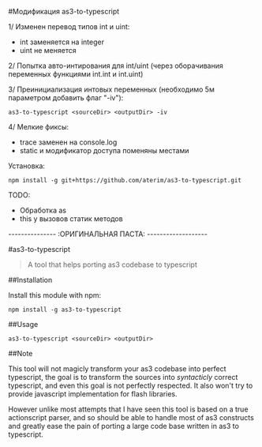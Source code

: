 #Модификация as3-to-typescript 

1/ Изменен перевод типов int и uint:
 - int заменяется на integer
 - uint не меняется

2/ Попытка авто-интирования для int/uint (через оборачивания переменных функциями int.int и int.uint)

3/ Преинициализация интовых переменных (необходимо 5м параметром добавить флаг "-iv"):

```
as3-to-typescript <sourceDir> <outputDir> -iv
```

4/ Мелкие фиксы:
- trace заменен на console.log
- static и модификатор доступа поменяны местами


Установка: 

```
npm install -g git+https://github.com/aterim/as3-to-typescript.git
```



TODO:
- Обработка as
- this у вызовов статик методов


--------------- :ОРИГИНАЛЬНАЯ ПАСТА: -------------------


#as3-to-typescript

> A tool that helps porting as3 codebase to typescript


##Installation

Install this module with npm: 

```
npm install -g as3-to-typescript
```

##Usage

```
as3-to-typescript <sourceDir> <outputDir>
```

##Note

This tool will not magicly transform your as3 codebase into perfect typescript, the goal is to transform the sources into *syntacticly* correct typescript, and even this goal is not perfectly respected. It also won't try to provide javascript implementation for flash libraries.

However unlike most attempts that I have seen this tool is based on a true actionscript parser, and so should be able to handle most of as3 constructs and greatly ease the pain of porting a large code base written in as3 to typescript.
